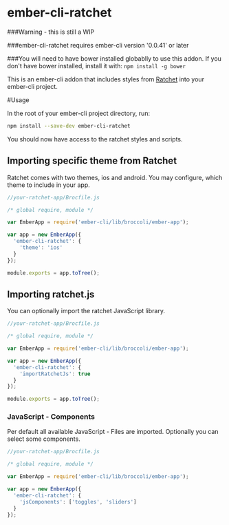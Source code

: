 ember-cli-ratchet
===================

###Warning - this is still a WIP

###ember-cli-ratchet requires ember-cli version '0.0.41' or later

###You will need to have bower installed globablly to use this addon.
If you don't have bower installed, install it with:
`npm install -g bower`

This is an ember-cli addon that includes styles from [Ratchet](http://goratchet.com/) into your ember-cli project.

#Usage

In the root of your ember-cli project directory, run:
```bash
npm install --save-dev ember-cli-ratchet
```

You should now have access to the ratchet styles and scripts.

## Importing specific theme from Ratchet

Ratchet comes with two themes, ios and android. You may configure, which theme to include in your app.

```javascript
//your-ratchet-app/Brocfile.js

/* global require, module */

var EmberApp = require('ember-cli/lib/broccoli/ember-app');

var app = new EmberApp({
  'ember-cli-ratchet': {
    'theme': 'ios'
  }
});

module.exports = app.toTree();
```

## Importing ratchet.js

You can optionally import the ratchet JavaScript library.

```javascript
//your-ratchet-app/Brocfile.js

/* global require, module */

var EmberApp = require('ember-cli/lib/broccoli/ember-app');

var app = new EmberApp({
  'ember-cli-ratchet': {
    'importRatchetJs': true
  }
});

module.exports = app.toTree();
```

### JavaScript - Components
Per default all available JavaScript - Files are imported. Optionally you can select some components.

```javascript
//your-ratchet-app/Brocfile.js

/* global require, module */

var EmberApp = require('ember-cli/lib/broccoli/ember-app');

var app = new EmberApp({
  'ember-cli-ratchet': {
    'jsComponents': ['toggles', 'sliders']
  }
});
```